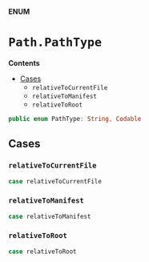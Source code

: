 **ENUM**

# `Path.PathType`

**Contents**

- [Cases](#cases)
  - `relativeToCurrentFile`
  - `relativeToManifest`
  - `relativeToRoot`

```swift
public enum PathType: String, Codable
```

## Cases
### `relativeToCurrentFile`

```swift
case relativeToCurrentFile
```

### `relativeToManifest`

```swift
case relativeToManifest
```

### `relativeToRoot`

```swift
case relativeToRoot
```
